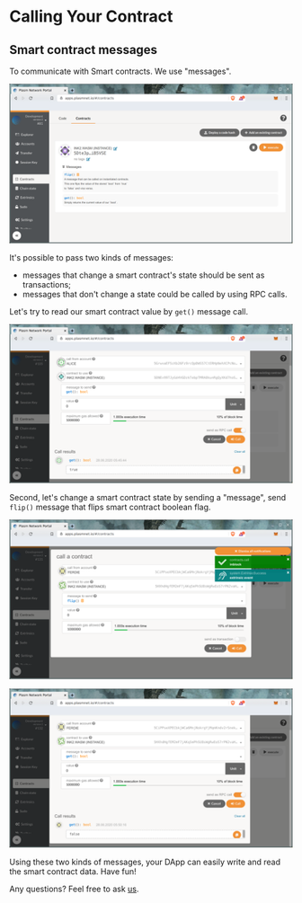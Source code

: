 # Calling Your Contract

## Smart contract messages

To communicate with Smart contracts. We use "messages".

![](../../../.gitbook/assets/messages.png)

It's possible to pass two kinds of messages:

* messages that change a smart contract's state should be sent as transactions;
* messages that don't change a state could be called by using RPC calls.

Let's try to read our smart contract value by `get()` message call.

![This smart contract was deployed with enabled state flag.](../../../.gitbook/assets/get_interaction.png)

Second, let's change a smart contract state by sending a "message", send `flip()` message that flips smart contract boolean flag.

![Flip call is a transaction.](../../../.gitbook/assets/flip.png)

![New contract flag value reached.](../../../.gitbook/assets/get_new.png)

Using these two kinds of messages, your DApp can easily write and read the smart contract data. Have fun!

Any questions? Feel free to ask [us](https://discord.gg/kH3Njpr).


